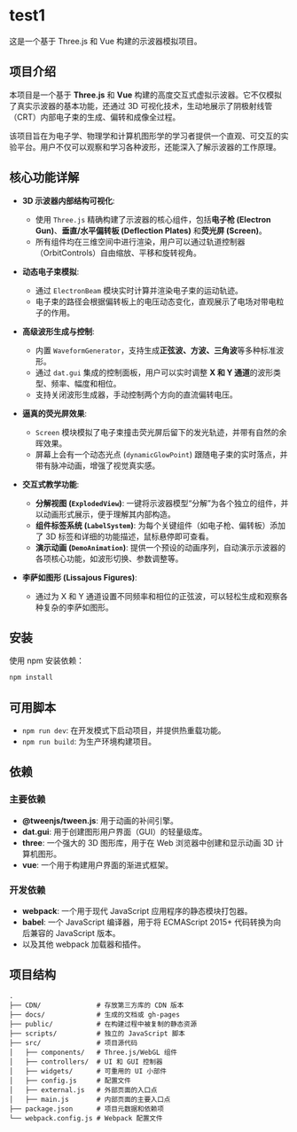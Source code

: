 # test1

这是一个基于 Three.js 和 Vue 构建的示波器模拟项目。

## 项目介绍

本项目是一个基于 **Three.js** 和 **Vue** 构建的高度交互式虚拟示波器。它不仅模拟了真实示波器的基本功能，还通过 3D 可视化技术，生动地展示了阴极射线管（CRT）内部电子束的生成、偏转和成像全过程。

该项目旨在为电子学、物理学和计算机图形学的学习者提供一个直观、可交互的实验平台。用户不仅可以观察和学习各种波形，还能深入了解示波器的工作原理。

## 核心功能详解

- **3D 示波器内部结构可视化**:

  - 使用 `Three.js` 精确构建了示波器的核心组件，包括**电子枪 (Electron Gun)**、**垂直/水平偏转板 (Deflection Plates)** 和**荧光屏 (Screen)**。
  - 所有组件均在三维空间中进行渲染，用户可以通过轨道控制器（OrbitControls）自由缩放、平移和旋转视角。

- **动态电子束模拟**:

  - 通过 `ElectronBeam` 模块实时计算并渲染电子束的运动轨迹。
  - 电子束的路径会根据偏转板上的电压动态变化，直观展示了电场对带电粒子的作用。

- **高级波形生成与控制**:

  - 内置 `WaveformGenerator`，支持生成**正弦波、方波、三角波**等多种标准波形。
  - 通过 `dat.gui` 集成的控制面板，用户可以实时调整 **X 和 Y 通道**的波形类型、频率、幅度和相位。
  - 支持关闭波形生成器，手动控制两个方向的直流偏转电压。

- **逼真的荧光屏效果**:

  - `Screen` 模块模拟了电子束撞击荧光屏后留下的发光轨迹，并带有自然的余晖效果。
  - 屏幕上会有一个动态光点 (`dynamicGlowPoint`) 跟随电子束的实时落点，并带有脉冲动画，增强了视觉真实感。

- **交互式教学功能**:

  - **分解视图 (`ExplodedView`)**: 一键将示波器模型“分解”为各个独立的组件，并以动画形式展示，便于理解其内部构造。
  - **组件标签系统 (`LabelSystem`)**: 为每个关键组件（如电子枪、偏转板）添加了 3D 标签和详细的功能描述，鼠标悬停即可查看。
  - **演示动画 (`DemoAnimation`)**: 提供一个预设的动画序列，自动演示示波器的各项核心功能，如波形切换、参数调整等。

- **李萨如图形 (Lissajous Figures)**:
  - 通过为 X 和 Y 通道设置不同频率和相位的正弦波，可以轻松生成和观察各种复杂的李萨如图形。

## 安装

使用 npm 安装依赖：

```bash
npm install
```

## 可用脚本

- `npm run dev`: 在开发模式下启动项目，并提供热重载功能。
- `npm run build`: 为生产环境构建项目。

## 依赖

### 主要依赖

- **@tweenjs/tween.js**: 用于动画的补间引擎。
- **dat.gui**: 用于创建图形用户界面（GUI）的轻量级库。
- **three**: 一个强大的 3D 图形库，用于在 Web 浏览器中创建和显示动画 3D 计算机图形。
- **vue**: 一个用于构建用户界面的渐进式框架。

### 开发依赖

- **webpack**: 一个用于现代 JavaScript 应用程序的静态模块打包器。
- **babel**: 一个 JavaScript 编译器，用于将 ECMAScript 2015+ 代码转换为向后兼容的 JavaScript 版本。
- 以及其他 webpack 加载器和插件。

## 项目结构

```
.
├── CDN/              # 存放第三方库的 CDN 版本
├── docs/             # 生成的文档或 gh-pages
├── public/           # 在构建过程中被复制的静态资源
├── scripts/          # 独立的 JavaScript 脚本
├── src/              # 项目源代码
│   ├── components/   # Three.js/WebGL 组件
│   ├── controllers/  # UI 和 GUI 控制器
│   ├── widgets/      # 可重用的 UI 小部件
│   ├── config.js     # 配置文件
│   ├── external.js   # 外部页面的入口点
│   ├── main.js       # 内部页面的主要入口点
├── package.json      # 项目元数据和依赖项
└── webpack.config.js # Webpack 配置文件
```
